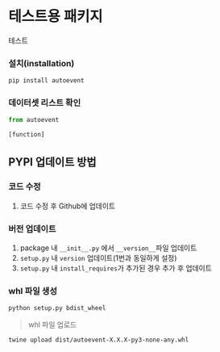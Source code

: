 # 테스트용 패키지

테스트

### 설치(installation)

```bash
pip install autoevent
```

### 데이터셋 리스트 확인

```python
from autoevent

[function]
```

## PYPI 업데이트 방법

### 코드 수정
1. 코드 수정 후 Github에 업데이트

### 버전 업데이트

1. package 내 `__init__.py` 에서 `__version__`파일 업데이트
2. `setup.py` 내 `version` 업데이트(1번과 동일하게 설정)
3. `setup.py` 내 `install_requires`가 추가된 경우 추가 후 업데이트

### whl 파일 생성
```bash
python setup.py bdist_wheel
```

> whl 파일 업로드
```bash
twine upload dist/autoevent-X.X.X-py3-none-any.whl
```
